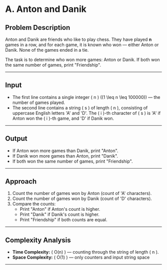 # A. Anton and Danik

## Problem Description

Anton and Danik are friends who like to play chess. They have played **n** games in a row, and for each game, it is known who won — either Anton or Danik. None of the games ended in a tie.

The task is to determine who won more games: Anton or Danik. If both won the same number of games, print "Friendship".

---

## Input

- The first line contains a single integer \( n \) \((1 \leq n \leq 100000)\) — the number of games played.
- The second line contains a string \( s \) of length \( n \), consisting of uppercase English letters 'A' and 'D'. The \( i \)-th character of \( s \) is 'A' if Anton won the \( i \)-th game, and 'D' if Danik won.

---

## Output

- If Anton won more games than Danik, print "Anton".
- If Danik won more games than Anton, print "Danik".
- If both won the same number of games, print "Friendship".

---

## Approach

1. Count the number of games won by Anton (count of 'A' characters).
2. Count the number of games won by Danik (count of 'D' characters).
3. Compare the counts:
   - Print "Anton" if Anton's count is higher.
   - Print "Danik" if Danik's count is higher.
   - Print "Friendship" if both counts are equal.

---

## Complexity Analysis

- **Time Complexity:** \( O(n) \) — counting through the string of length \( n \).
- **Space Complexity:** \( O(1) \) — only counters and input string space

---